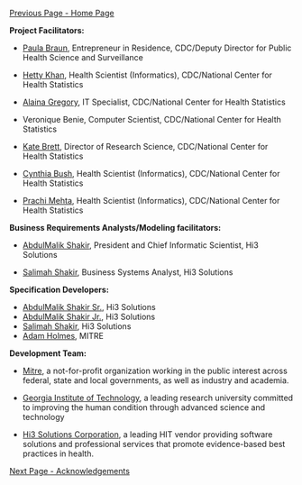 [Previous Page - Home Page](index.html)

**Project Facilitators:**

- [Paula Braun](https://www.linkedin.com/in/braunpaula/), Entrepreneur in Residence, CDC/Deputy Director for Public Health Science and Surveillance

- [Hetty Khan](https://www.linkedin.com/in/hetty-khan-a537a445/), Health Scientist (Informatics), CDC/National Center for Health Statistics

- [Alaina Gregory](https://www.linkedin.com/in/alaina-elliott-aa9923/), IT Specialist, CDC/National Center for Health Statistics

- Veronique Benie, Computer Scientist, CDC/National Center for Health Statistics

- [Kate Brett](https://www.linkedin.com/in/kate-brett-40403030/), Director of Research Science, CDC/National Center for Health Statistics

- [Cynthia Bush](https://www.linkedin.com/in/cynthia-cindy-bush-584bb0158/), Health Scientist (Informatics), CDC/National Center for Health Statistics

- [Prachi Mehta](https://www.linkedin.com/in/prachim1/), Health Scientist (Informatics), CDC/National Center for Health Statistics

**Business Requirements Analysts/Modeling facilitators:**

- [AbdulMalik Shakir](https://www.linkedin.com/in/ashakir/), President and Chief Informatic Scientist, Hi3 Solutions

- [Salimah Shakir](https://www.linkedin.com/in/salimah-shakir-16469413/), Business Systems Analyst, Hi3 Solutions

**Specification Developers:**
* [AbdulMalik Shakir Sr.](https://www.linkedin.com/in/ashakir/), Hi3 Solutions
* [AbdulMalik Shakir Jr.](https://www.linkedin.com/in/abdul-shakir-a3078437/), Hi3 Solutions
* [Salimah Shakir](https://www.linkedin.com/in/salimah-shakir-16469413/), Hi3 Solutions
* [Adam Holmes](https://www.linkedin.com/in/adam-holmes-40577315a/), MITRE

**Development Team:**

- [Mitre](https://www.mitre.org/), a not-for-profit organization working in the public interest across federal, state and local governments, as well as industry and academia.

- [Georgia Institute of Technology](https://www.gatech.edu/), a leading research university committed to improving the human condition through advanced science and technology

- [Hi3 Solutions Corporation](https://www.facebook.com/hi3solutions/), a leading HIT vendor providing software solutions and professional services that promote evidence-based best practices in health.


[Next Page - Acknowledgements](acknowledgements.html)